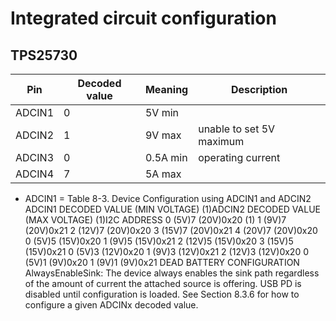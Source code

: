 # Integrated circuit configuration

## TPS25730

| Pin    | Decoded value | Meaning  | Description              |
|--------|---------------|----------|--------------------------|
| ADCIN1 | 0             | 5V min   |                          |
| ADCIN2 | 1             | 9V max   | unable to set 5V maximum |
| ADCIN3 | 0             | 0.5A min | operating current        |
| ADCIN4 | 7             | 5A max   |                          |

* ADCIN1 =
  Table 8-3. Device Configuration using ADCIN1 and ADCIN2
  ADCIN1 DECODED
  VALUE (MIN
  VOLTAGE) (1)ADCIN2 DECODED
  VALUE (MAX
  VOLTAGE) (1)I2C ADDRESS
  0 (5V)7 (20V)0x20
  (1)
  1 (9V)7 (20V)0x21
  2 (12V)7 (20V)0x20
  3 (15V)7 (20V)0x21
  4 (20V)7 (20V)0x20
  0 (5V)5 (15V)0x20
  1 (9V)5 (15V)0x21
  2 (12V)5 (15V)0x20
  3 (15V)5 (15V)0x21
  0 (5V)3 (12V)0x20
  1 (9V)3 (12V)0x21
  2 (12V)3 (12V)0x20
  0 (5V)1 (9V)0x20
  1 (9V)1 (9V)0x21
  DEAD BATTERY CONFIGURATION
  AlwaysEnableSink: The device always enables the sink path
  regardless of the amount of current the attached source is
  offering. USB PD is disabled until configuration is loaded.
  See Section 8.3.6 for how to configure a given ADCINx decoded value.